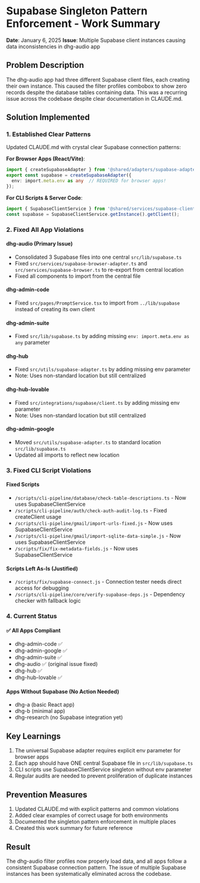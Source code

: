 # Supabase Singleton Pattern Enforcement - Work Summary

**Date**: January 6, 2025
**Issue**: Multiple Supabase client instances causing data inconsistencies in dhg-audio app

## Problem Description
The dhg-audio app had three different Supabase client files, each creating their own instance. This caused the filter profiles combobox to show zero records despite the database tables containing data. This was a recurring issue across the codebase despite clear documentation in CLAUDE.md.

## Solution Implemented

### 1. Established Clear Patterns
Updated CLAUDE.md with crystal clear Supabase connection patterns:

**For Browser Apps (React/Vite)**:
```typescript
import { createSupabaseAdapter } from '@shared/adapters/supabase-adapter';
export const supabase = createSupabaseAdapter({
  env: import.meta.env as any  // REQUIRED for browser apps!
});
```

**For CLI Scripts & Server Code**:
```typescript
import { SupabaseClientService } from '@shared/services/supabase-client';
const supabase = SupabaseClientService.getInstance().getClient();
```

### 2. Fixed All App Violations

#### dhg-audio (Primary Issue)
- Consolidated 3 Supabase files into one central `src/lib/supabase.ts`
- Fixed `src/services/supabase-browser-adapter.ts` and `src/services/supabase-browser.ts` to re-export from central location
- Fixed all components to import from the central file

#### dhg-admin-code
- Fixed `src/pages/PromptService.tsx` to import from `../lib/supabase` instead of creating its own client

#### dhg-admin-suite
- Fixed `src/lib/supabase.ts` by adding missing `env: import.meta.env as any` parameter

#### dhg-hub
- Fixed `src/utils/supabase-adapter.ts` by adding missing env parameter
- Note: Uses non-standard location but still centralized

#### dhg-hub-lovable
- Fixed `src/integrations/supabase/client.ts` by adding missing env parameter
- Note: Uses non-standard location but still centralized

#### dhg-admin-google
- Moved `src/utils/supabase-adapter.ts` to standard location `src/lib/supabase.ts`
- Updated all imports to reflect new location

### 3. Fixed CLI Script Violations

#### Fixed Scripts
- `/scripts/cli-pipeline/database/check-table-descriptions.ts` - Now uses SupabaseClientService
- `/scripts/cli-pipeline/auth/check-auth-audit-log.ts` - Fixed createClient usage
- `/scripts/cli-pipeline/gmail/import-urls-fixed.js` - Now uses SupabaseClientService
- `/scripts/cli-pipeline/gmail/import-sqlite-data-simple.js` - Now uses SupabaseClientService
- `/scripts/fix/fix-metadata-fields.js` - Now uses SupabaseClientService

#### Scripts Left As-Is (Justified)
- `/scripts/fix/supabase-connect.js` - Connection tester needs direct access for debugging
- `/scripts/cli-pipeline/core/verify-supabase-deps.js` - Dependency checker with fallback logic

### 4. Current Status

#### ✅ All Apps Compliant
- dhg-admin-code ✅
- dhg-admin-google ✅
- dhg-admin-suite ✅
- dhg-audio ✅ (original issue fixed)
- dhg-hub ✅
- dhg-hub-lovable ✅

#### Apps Without Supabase (No Action Needed)
- dhg-a (basic React app)
- dhg-b (minimal app)
- dhg-research (no Supabase integration yet)

## Key Learnings
1. The universal Supabase adapter requires explicit env parameter for browser apps
2. Each app should have ONE central Supabase file in `src/lib/supabase.ts`
3. CLI scripts use SupabaseClientService singleton without env parameter
4. Regular audits are needed to prevent proliferation of duplicate instances

## Prevention Measures
1. Updated CLAUDE.md with explicit patterns and common violations
2. Added clear examples of correct usage for both environments
3. Documented the singleton pattern enforcement in multiple places
4. Created this work summary for future reference

## Result
The dhg-audio filter profiles now properly load data, and all apps follow a consistent Supabase connection pattern. The issue of multiple Supabase instances has been systematically eliminated across the codebase.